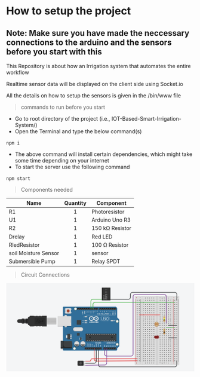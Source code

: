 # How to setup the project

## Note: Make sure you have made the neccessary connections to the arduino and the sensors before you start with this

This Repository is about how an Irrigation system that automates the entire workflow

Realtime sensor data will be displayed on the client side using Socket.io 

All the details on how to setup the sensors is given in the /bin/www file


> commands to run before you start

* Go to root directory of the project (i.e., IOT-Based-Smart-Irrigation-System/)
* Open the Terminal and type the below command(s)

```
npm i
```

* The above command will install certain dependencies, which might take some time depending on your internet
* To start the server use the following command

```
npm start
```

>Components needed

| Name | Quantity |	Component |
| --- | :---: | --- |
R1 | 1 | Photoresistor
U1 | 1 | Arduino Uno R3
R2 | 1 | 150 kΩ Resistor
Drelay | 1 | Red LED
RledResistor | 1|100 Ω Resistor
soil Moisture Sensor|1| sensor
Submersible Pump|1| Relay SPDT

> Circuit Connections

![Screenshot](connections.png)
